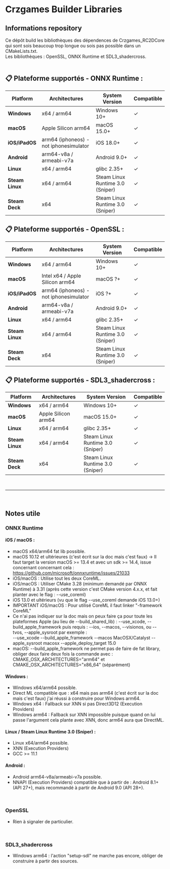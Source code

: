 # Crzgames Builder Libraries

## Informations repository
Ce dépôt build les bibliothèques des dépendences de Crzgames_RC2DCore qui sont sois beaucoup trop longue ou sois pas possible dans un CMakeLists.txt. <br />
Les bibliothèques : OpenSSL, ONNX Runtime et SDL3_shadercross. <br /><br />

## 📋 Plateforme supportés - ONNX Runtime :

| Platform | Architectures | System Version | Compatible |
|----------|---------------|----------------|------------|
| **Windows** | x64 / arm64 | Windows 10+  | ✓          |
| **macOS** | Apple Silicon arm64 | macOS 15.0+ | ✓ |
| **iOS/iPadOS** | arm64 (iphoneos) - not iphonesimulator | iOS 18.0+ | ✓ |
| **Android** | arm64-v8a / armeabi-v7a | Android 9.0+ | ✓ |
| **Linux** | x64 / arm64 | glibc 2.35+ | ✓ |
| **Steam Linux** | x64 / arm64 | Steam Linux Runtime 3.0 (Sniper) | ✓ |
| **Steam Deck** | x64 | Steam Linux Runtime 3.0 (Sniper) | ✓ |

## 📋 Plateforme supportés - OpenSSL :

| Platform | Architectures | System Version | Compatible |
|----------|---------------|----------------|------------|
| **Windows** | x64 / arm64 | Windows 10+  | ✓          |
| **macOS** | Intel x64 / Apple Silicon arm64 | macOS ?+ | ✓ |
| **iOS/iPadOS** | arm64 (iphoneos) - not iphonesimulator | iOS ?+ | ✓ |
| **Android** | arm64-v8a / armeabi-v7a | Android 9.0+ | ✓ |
| **Linux** | x64 / arm64 | glibc 2.35+ | ✓ |
| **Steam Linux** | x64 / arm64 | Steam Linux Runtime 3.0 (Sniper) | ✓ |
| **Steam Deck** | x64 | Steam Linux Runtime 3.0 (Sniper) | ✓ |

## 📋 Plateforme supportés - SDL3_shadercross :

| Platform | Architectures | System Version | Compatible |
|----------|---------------|----------------|------------|
| **Windows** | x64 / arm64 | Windows 10+  | ✓          |
| **macOS** | Apple Silicon arm64 | macOS 15.0+ | ✓ |
| **Linux** | x64 / arm64 | glibc 2.35+ | ✓ |
| **Steam Linux** | x64 / arm64 | Steam Linux Runtime 3.0 (Sniper) | ✓ |
| **Steam Deck** | x64 | Steam Linux Runtime 3.0 (Sniper) | ✓ |

<br />

---

<br />

## Notes utile

### ONNX Runtime
#### iOS / macOS :
- macOS x64/arm64 fat lib possible.
- macOS 10.12 et ultérieures (c'est écrit sur la doc mais c'est faux) -> Il faut target la version macOS >= 13.4 et avec un sdk >= 14.4, issue concernant concernant cela : https://github.com/microsoft/onnxruntime/issues/21033
- iOS/macOS : Utilise tout les deux CoreML.
- iOS/macOS : Utiliser CMake 3.28 (minimum demandé par ONNX Runtime) à 3.31 (après cette version c'est CMake version 4.x.x, et fait planter avec le flag : --use_coreml)
- iOS 13.0 et ultérieurs (vu que le flag --use_coreml demande iOS 13.0+)
- IMPORTANT iOS/macOS : Pour utilisé CoreML il faut linker "-framework CoreML"
- Ce n'ai pas indiquer sur la doc mais on peux faire ça pour toute les plateformes Apple (au lieu de --build_shared_lib) : --use_xcode, --build_apple_framework puis requis : --ios, --macos, --visionos, ou --tvos, --apple_sysroot <the location or name of the macOS platform SDK> par exemple : <br />
--use_xcode --build_apple_framework --macos MacOSX/Catalyst --apple_sysroot macosx --apple_deploy_target 15.0
- macOS: --build_apple_framework ne permet pas de faire de fat library, obliger deux faire deux fois la commande avec : CMAKE_OSX_ARCHITECTURES="arm64" et CMAKE_OSX_ARCHITECTURES="x86_64" (séparément)

#### Windows :
- Windows x64/arm64 possible.
- Direct ML compatible que : x64 mais pas arm64 (c'est écrit sur la doc mais c'est faux) j'ai réussi à construire pour Windows arm64.
- Windows x64 : Fallback sur XNN si pas Direct3D12 (Execution Providers)
- Windows arm64 : Fallback sur XNN impossible puisque quand on lui passe l'argument cela plante avec XNN, donc arm64 aura que DirectML.

#### Linux / Steam Linux Runtime 3.0 (Sniper) :
- Linux x64/arm64 possible.
- XNN (Execution Providers)
- GCC >= 11.1

#### Android :
- Android arm64-v8a/armeabi-v7a possible.
- NNAPI (Execution Providers) compatible que à partir de : Android 8.1+ (API 27+), mais recommandé à partir de Android 9.0 (API 28+).

<br />

### OpenSSL
- Rien à signaler de particulier.

<br />

### SDL3_shadercross
- Windows arm64 : l'action "setup-sdl" ne marche pas encore, obliger de construire à partir des sources.
